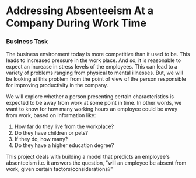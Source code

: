 # Addressing Absenteeism At a Company During Work Time  
### Business Task
The business environment today is more competitive than it used to be. This leads to increased pressure in the work place. And so, it is reasonable to expect an increase in stress levels of the employees. This can lead to a variety of problems ranging from physical to mental illnesses. But, we will be looking at this problem from the point of view of the person responsible for improving productivity in the company.

We will explore whether a person presenting certain characteristics is expected to be away from work at some point in time. In other words, we want to know for how many working hours an employee could be away from work, based on information like:

1. How far do they live from the workplace?
2. Do they have children or pets?
3. If they do, how many?
4. Do they have a higher education degree?

This project deals with building a model that predicts an employee's absenteeism i.e. it answers the question, "will an employee be absent from work, given certain factors/considerations?"
